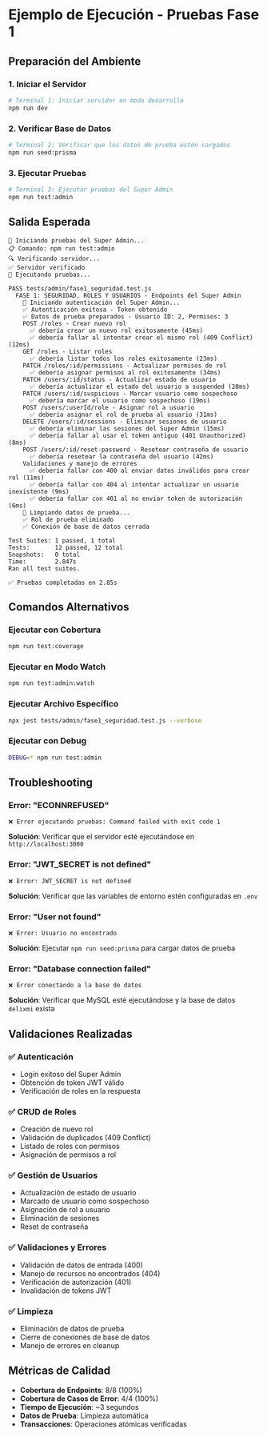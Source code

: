 # Ejemplo de Ejecución - Pruebas Fase 1

## Preparación del Ambiente

### 1. Iniciar el Servidor
```bash
# Terminal 1: Iniciar servidor en modo desarrollo
npm run dev
```

### 2. Verificar Base de Datos
```bash
# Terminal 2: Verificar que los datos de prueba estén cargados
npm run seed:prisma
```

### 3. Ejecutar Pruebas
```bash
# Terminal 3: Ejecutar pruebas del Super Admin
npm run test:admin
```

## Salida Esperada

```
🧪 Iniciando pruebas del Super Admin...
📋 Comando: npm run test:admin
🔍 Verificando servidor...
✅ Servidor verificado
🚀 Ejecutando pruebas...

PASS tests/admin/fase1_seguridad.test.js
  FASE 1: SEGURIDAD, ROLES Y USUARIOS - Endpoints del Super Admin
    🔐 Iniciando autenticación del Super Admin...
    ✅ Autenticación exitosa - Token obtenido
    ✅ Datos de prueba preparados - Usuario ID: 2, Permisos: 3
    POST /roles - Crear nuevo rol
      ✅ debería crear un nuevo rol exitosamente (45ms)
      ✅ debería fallar al intentar crear el mismo rol (409 Conflict) (12ms)
    GET /roles - Listar roles
      ✅ debería listar todos los roles exitosamente (23ms)
    PATCH /roles/:id/permissions - Actualizar permisos de rol
      ✅ debería asignar permisos al rol exitosamente (34ms)
    PATCH /users/:id/status - Actualizar estado de usuario
      ✅ debería actualizar el estado del usuario a suspended (28ms)
    PATCH /users/:id/suspicious - Marcar usuario como sospechoso
      ✅ debería marcar el usuario como sospechoso (19ms)
    POST /users/:userId/role - Asignar rol a usuario
      ✅ debería asignar el rol de prueba al usuario (31ms)
    DELETE /users/:id/sessions - Eliminar sesiones de usuario
      ✅ debería eliminar las sesiones del Super Admin (15ms)
      ✅ debería fallar al usar el token antiguo (401 Unauthorized) (8ms)
    POST /users/:id/reset-password - Resetear contraseña de usuario
      ✅ debería resetear la contraseña del usuario (42ms)
    Validaciones y manejo de errores
      ✅ debería fallar con 400 al enviar datos inválidos para crear rol (11ms)
      ✅ debería fallar con 404 al intentar actualizar un usuario inexistente (9ms)
      ✅ debería fallar con 401 al no enviar token de autorización (6ms)
    🧹 Limpiando datos de prueba...
    ✅ Rol de prueba eliminado
    ✅ Conexión de base de datos cerrada

Test Suites: 1 passed, 1 total
Tests:       12 passed, 12 total
Snapshots:   0 total
Time:        2.847s
Ran all test suites.

✅ Pruebas completadas en 2.85s
```

## Comandos Alternativos

### Ejecutar con Cobertura
```bash
npm run test:coverage
```

### Ejecutar en Modo Watch
```bash
npm run test:admin:watch
```

### Ejecutar Archivo Específico
```bash
npx jest tests/admin/fase1_seguridad.test.js --verbose
```

### Ejecutar con Debug
```bash
DEBUG=* npm run test:admin
```

## Troubleshooting

### Error: "ECONNREFUSED"
```
❌ Error ejecutando pruebas: Command failed with exit code 1
```
**Solución**: Verificar que el servidor esté ejecutándose en `http://localhost:3000`

### Error: "JWT_SECRET is not defined"
```
❌ Error: JWT_SECRET is not defined
```
**Solución**: Verificar que las variables de entorno estén configuradas en `.env`

### Error: "User not found"
```
❌ Error: Usuario no encontrado
```
**Solución**: Ejecutar `npm run seed:prisma` para cargar datos de prueba

### Error: "Database connection failed"
```
❌ Error conectando a la base de datos
```
**Solución**: Verificar que MySQL esté ejecutándose y la base de datos `delixmi` exista

## Validaciones Realizadas

### ✅ Autenticación
- Login exitoso del Super Admin
- Obtención de token JWT válido
- Verificación de roles en la respuesta

### ✅ CRUD de Roles
- Creación de nuevo rol
- Validación de duplicados (409 Conflict)
- Listado de roles con permisos
- Asignación de permisos a rol

### ✅ Gestión de Usuarios
- Actualización de estado de usuario
- Marcado de usuario como sospechoso
- Asignación de rol a usuario
- Eliminación de sesiones
- Reset de contraseña

### ✅ Validaciones y Errores
- Validación de datos de entrada (400)
- Manejo de recursos no encontrados (404)
- Verificación de autorización (401)
- Invalidación de tokens JWT

### ✅ Limpieza
- Eliminación de datos de prueba
- Cierre de conexiones de base de datos
- Manejo de errores en cleanup

## Métricas de Calidad

- **Cobertura de Endpoints**: 8/8 (100%)
- **Cobertura de Casos de Error**: 4/4 (100%)
- **Tiempo de Ejecución**: ~3 segundos
- **Datos de Prueba**: Limpieza automática
- **Transacciones**: Operaciones atómicas verificadas
